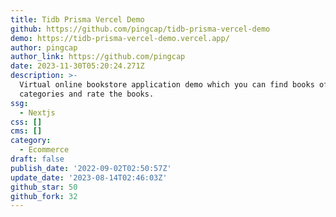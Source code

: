```yaml
---
title: Tidb Prisma Vercel Demo
github: https://github.com/pingcap/tidb-prisma-vercel-demo
demo: https://tidb-prisma-vercel-demo.vercel.app/
author: pingcap
author_link: https://github.com/pingcap
date: 2023-11-30T05:20:24.271Z
description: >-
  Virtual online bookstore application demo which you can find books of various
  categories and rate the books.
ssg:
  - Nextjs
css: []
cms: []
category:
  - Ecommerce
draft: false
publish_date: '2022-09-02T02:50:57Z'
update_date: '2023-08-14T02:46:03Z'
github_star: 50
github_fork: 32
---
```


